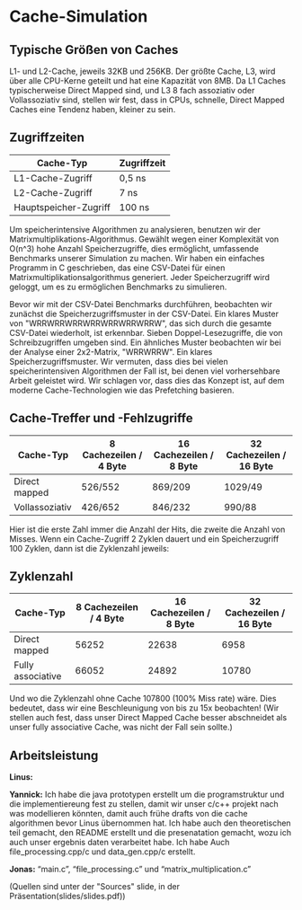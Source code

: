 # Cache-Simulation

## Typische Größen von Caches

L1- und L2-Cache, jeweils 32KB und 256KB. Der größte Cache, L3, wird über alle CPU-Kerne geteilt und hat eine Kapazität von 8MB. Da L1 Caches typischerweise Direct Mapped sind, und L3 8 fach assoziativ oder Vollassoziativ sind, stellen wir fest, dass in CPUs, schnelle, Direct Mapped Caches eine Tendenz haben, kleiner zu sein.

## Zugriffzeiten

| Cache-Typ                | Zugriffzeit |
|--------------------------|-------------|
| L1-Cache-Zugriff         | 0,5 ns      |
| L2-Cache-Zugriff         | 7 ns        |
| Hauptspeicher-Zugriff    | 100 ns      |

Um speicherintensive Algorithmen zu analysieren, benutzen wir der Matrixmultiplikations-Algorithmus. Gewählt wegen einer Komplexität von O(n^3) hohe Anzahl Speicherzugriffe, dies ermöglicht, umfassende Benchmarks unserer Simulation zu machen.
Wir haben ein einfaches Programm in C geschrieben, das eine CSV-Datei für einen Matrixmultiplikationsalgorithmus generiert. Jeder Speicherzugriff wird geloggt, um es zu ermöglichen Benchmarks zu simulieren.

Bevor wir mit der CSV-Datei Benchmarks durchführen, beobachten wir zunächst die Speicherzugriffsmuster in der CSV-Datei. Ein klares Muster von "WRRWRRWRRWRRWRRWRRWRRW", das sich durch die gesamte CSV-Datei wiederholt, ist erkennbar. Sieben Doppel-Lesezugriffe, die von Schreibzugriffen umgeben sind. Ein ähnliches Muster beobachten wir bei der Analyse einer 2x2-Matrix, "WRRWRRW". Ein klares Speicherzugriffsmuster. Wir vermuten, dass dies bei vielen speicherintensiven Algorithmen der Fall ist, bei denen viel vorhersehbare Arbeit geleistet wird. Wir schlagen vor, dass dies das Konzept ist, auf dem moderne Cache-Technologien wie das Prefetching basieren.

## Cache-Treffer und -Fehlzugriffe

| Cache-Typ           | 8 Cachezeilen / 4 Byte | 16 Cachezeilen / 8 Byte | 32 Cachezeilen / 16 Byte |
|---------------------|------------------------|-------------------------|--------------------------|
| Direct mapped       | 526/552                | 869/209                 | 1029/49                  |
| Vollassoziativ      | 426/652                | 846/232                 | 990/88                   |

Hier ist die erste Zahl immer die Anzahl der Hits, die zweite die Anzahl von Misses. Wenn ein Cache-Zugriff 2 Zyklen dauert und ein Speicherzugriff 100 Zyklen, dann ist die Zyklenzahl jeweils:

## Zyklenzahl

| Cache-Typ           | 8 Cachezeilen / 4 Byte | 16 Cachezeilen / 8 Byte | 32 Cachezeilen / 16 Byte |
|---------------------|------------------------|-------------------------|--------------------------|
| Direct mapped       | 56252                  | 22638                   | 6958                     |
| Fully associative   | 66052                  | 24892                   | 10780                    |

Und wo die Zyklenzahl ohne Cache 107800 (100% Miss rate) wäre. 
Dies bedeutet, dass wir eine Beschleunigung von bis zu 15x beobachten! (Wir stellen auch fest, dass unser Direct Mapped Cache besser abschneidet als unser fully associative Cache, was nicht der Fall sein sollte.)

## Arbeitsleistung

**Linus:**

**Yannick:** 
Ich habe die java prototypen erstellt um die programstruktur und die implementiereung fest zu stellen, damit wir unser c/c++ projekt nach was modellieren könnten, damit auch frühe drafts von die cache algorithmen bevor Linus übernommen hat. Ich habe auch den theoretischen teil gemacht, den README erstellt und die presenatation gemacht, wozu ich auch unser ergebnis daten verarbeitet habe. Ich habe Auch file_processing.cpp/c und data_gen.cpp/c erstellt.

**Jonas:** “main.c”, “file_processing.c” und “matrix_multiplication.c”

(Quellen sind unter der "Sources" slide, in der Präsentation(slides/slides.pdf))
